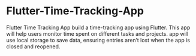 # Flutter-Time-Tracking-App
Flutter Time Tracking App  build a time-tracking app using Flutter. This app will help users monitor time spent on different tasks and projects. app will use local storage to save data, ensuring entries aren’t lost when the app is closed and reopened.
